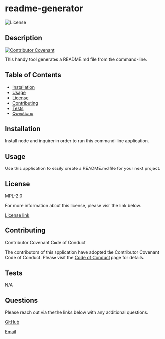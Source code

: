 
# readme-generator

![License](https://img.shields.io/badge/license-mpl-2.0-blue.svg)
## Description

[![Contributor Covenant](https://img.shields.io/badge/Contributor%20Covenant-2.1-4baaaa.svg)](code_of_conduct.md)

This handy tool generates a README.md file from the command-line.

## Table of Contents

- [Installation](#installation)
- [Usage](#usage)
- [License](#license)
- [Contributing](#contributing)
- [Tests](#tests)
- [Questions](#questions)

## Installation 

Install node and inquirer in order to run this command-line application.

## Usage 

Use this application to easily create a README.md file for your next project.

## License 

MPL-2.0

For more information about this license, please visit the link below.

[License link](https://choosealicense.com/licenses/mpl-2.0/)

## Contributing 

Contributor Covenant Code of Conduct

The contributors of this application have adopted the Contributor Covenant Code of Conduct. Please visit the [Code of Conduct](./CODE_OF_CONDUCT) page for details.

## Tests 

N/A

## Questions 

Please reach out via the the links below with any additional questions. 

[GitHub](https://github.com/smdann)

[Email](mailto:smdann17@gmail.com)
